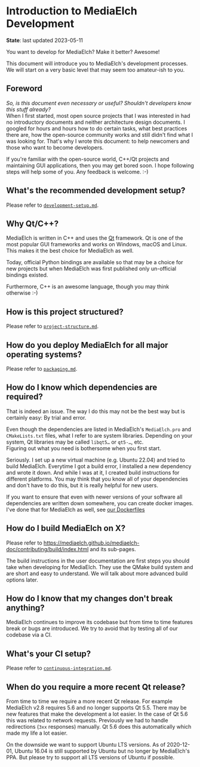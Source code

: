 # Introduction to MediaElch Development

__State__: last updated 2023-05-11

You want to develop for MediaElch? Make it better? Awesome!

This document will introduce you to MediaElch's development processes.
We will start on a very basic level that may seem too amateur-ish to you.

## Foreword

*So, is this document even necessary or useful? Shouldn't developers know this stuff
already?*  
When I first started, most open source projects that I was interested in had no
introductory documents and neither architecture design documents.
I googled for hours and hours how to do certain tasks, what best practices there are,
how the open-source community works and still didn't find what I was looking for.
That's why I wrote this document: to help newcomers and those who want to become developers.

If you're familiar with the open-source world, C++/Qt projects and maintaining
GUI applications, then you may get bored soon.  I hope following steps will help
some of you.  Any feedback is welcome. :-)


## What's the recommended development setup?

Please refer to [`development-setup.md`](development-setup.md).


## Why Qt/C++?

MediaElch is written in C++ and uses the [Qt][qt] framework.
Qt is one of the most popular GUI frameworks and works on Windows, macOS and Linux.
This makes it the best choice for MediaElch as well.

Today, official Python bindings are available so that may be a choice for new projects but
when MediaElch was first published only un-official bindings existed.

Furthermore, C++ is an awesome language, though you may think otherwise :-)


## How is this project structured?

Please refer to [`project-structure.md`](../adr/project-structure.md).


## How do you deploy MediaElch for all major operating systems?

Please refer to [`packaging.md`](packaging.md).


## How do I know which dependencies are required?

That is indeed an issue. The way I do this may not be the best way but is certainly easy:
By trial and error.

Even though the dependencies are listed in MediaElch's `MediaElch.pro` and `CMakeLists.txt`
files, what I refer to are system libraries.  Depending on your system, Qt libraries may
be called `libqt5…` or `qt5-…`, etc.  
Figuring out what you need is bothersome when you first start.

Seriously.  I set up a new virtual machine (e.g. Ubuntu 22.04) and tried to build MediaElch.
Everytime I got a build error, I installed a new dependency and wrote it down.
And while I was at it, I created build instructions for different platforms.  You may think that
you know all of your dependencies and don't have to do this, but it is really helpful for new users.

If you want to ensure that even with newer versions of your software all dependencies are written
down somewhere, you can create docker images. I've done that for MediaElch as well, see
[our Dockerfiles](../../.ci/docker/README.md)


## How do I build MediaElch on X?

Please refer to <https://mediaelch.github.io/mediaelch-doc/contributing/build/index.html>
and its sub-pages.

The build instructions in the user documentation are first steps
you should take when developing for MediaElch.  They use the QMake build
system and are short and easy to understand.  We will talk about more advanced
build options later.


## How do I know that my changes don't break anything?

MediaElch continues to improve its codebase but from time to time features break or
bugs are introduced.  We try to avoid that by testing all of our codebase via a CI.


## What's your CI setup?

Please refer to [`continuous-integration.md`](./continuous-integration.md).


## When do you require a more recent Qt release?

From time to time we require a more recent Qt release.  For example
MediaElch v2.8 requires 5.6 and no longer supports Qt 5.5.  There may be new
features that make the development a lot easier.  In the case of Qt 5.6 this
was related to network requests.  Previously we had to handle redirections
(`3xx` responses) manually.  Qt 5.6 does this automatically which made my
life a lot easier.

On the downside we want to support Ubuntu LTS versions.  As of 2020-12-01,
Ubuntu 16.04 is still supported by Ubuntu but no longer by MediaElch's PPA.
But please try to support all LTS versions of Ubuntu if possible.

[qt]: https://www.qt.io/
